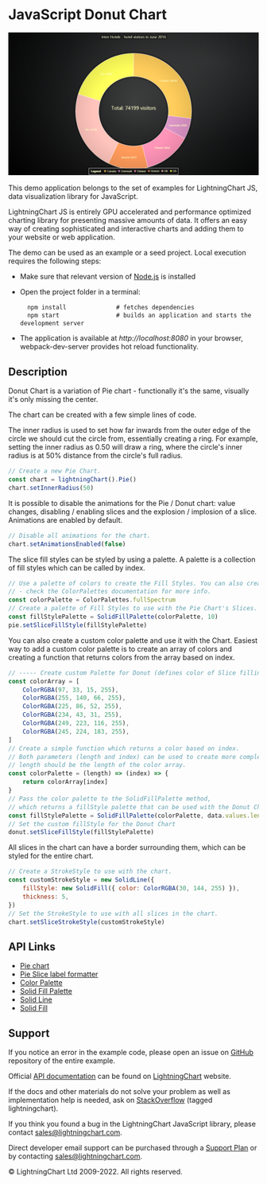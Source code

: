 # JavaScript Donut Chart

![JavaScript Donut Chart](donutChart-darkGold.png)

This demo application belongs to the set of examples for LightningChart JS, data visualization library for JavaScript.

LightningChart JS is entirely GPU accelerated and performance optimized charting library for presenting massive amounts of data. It offers an easy way of creating sophisticated and interactive charts and adding them to your website or web application.

The demo can be used as an example or a seed project. Local execution requires the following steps:

-   Make sure that relevant version of [Node.js](https://nodejs.org/en/download/) is installed
-   Open the project folder in a terminal:

          npm install              # fetches dependencies
          npm start                # builds an application and starts the development server

-   The application is available at _http://localhost:8080_ in your browser, webpack-dev-server provides hot reload functionality.


## Description

Donut Chart is a variation of Pie chart - functionally it's the same, visually it's only missing the center.

The chart can be created with a few simple lines of code.

The inner radius is used to set how far inwards from the outer edge of the circle we should cut the circle from, essentially creating a ring.
For example, setting the inner radius as 0.50 will draw a ring, where the circle's inner radius is at 50% distance from the circle's full radius.

```javascript
// Create a new Pie Chart.
const chart = lightningChart().Pie()
chart.setInnerRadius(50)
```

It is possible to disable the animations for the Pie / Donut chart: value changes, disabling / enabling slices and the explosion / implosion of a slice.
Animations are enabled by default.

```javascript
// Disable all animations for the chart.
chart.setAnimationsEnabled(false)
```

The slice fill styles can be styled by using a palette. A palette is a collection of fill styles which can be called by index.

```javascript
// Use a palette of colors to create the Fill Styles. You can also create your own
// - check the ColorPalettes documentation for more info.
const colorPalette = ColorPalettes.fullSpectrum
// Create a palette of Fill Styles to use with the Pie Chart's Slices.
const fillStylePalette = SolidFillPalette(colorPalette, 10)
pie.setSliceFillStyle(fillStylePalette)
```

You can also create a custom color palette and use it with the Chart.
Easiest way to add a custom color palette is to create an array of colors and creating a function that returns colors from the array based on index.

```javascript
// ----- Create custom Palette for Donut (defines color of Slice filling) ----
const colorArray = [
    ColorRGBA(97, 33, 15, 255),
    ColorRGBA(255, 140, 66, 255),
    ColorRGBA(225, 86, 52, 255),
    ColorRGBA(234, 43, 31, 255),
    ColorRGBA(249, 223, 116, 255),
    ColorRGBA(245, 224, 183, 255),
]
// Create a simple function which returns a color based on index.
// Both parameters (length and index) can be used to create more complex functions -
// length should be the length of the color array.
const colorPalette = (length) => (index) => {
    return colorArray[index]
}
// Pass the color palette to the SolidFillPalette method,
// which returns a fillStyle palette that can be used with the Donut Chart
const fillStylePalette = SolidFillPalette(colorPalette, data.values.length)
// Set the custom fillStyle for the Donut Chart
donut.setSliceFillStyle(fillStylePalette)
```

All slices in the chart can have a border surrounding them, which can be styled for the entire chart.

```javascript
// Create a StrokeStyle to use with the chart.
const customStrokeStyle = new SolidLine({
    fillStyle: new SolidFill({ color: ColorRGBA(30, 144, 255) }),
    thickness: 5,
})
// Set the StrokeStyle to use with all slices in the chart.
chart.setSliceStrokeStyle(customStrokeStyle)
```


## API Links

* [Pie chart]
* [Pie Slice label formatter]
* [Color Palette]
* [Solid Fill Palette]
* [Solid Line]
* [Solid Fill]


## Support

If you notice an error in the example code, please open an issue on [GitHub][0] repository of the entire example.

Official [API documentation][1] can be found on [LightningChart][2] website.

If the docs and other materials do not solve your problem as well as implementation help is needed, ask on [StackOverflow][3] (tagged lightningchart).

If you think you found a bug in the LightningChart JavaScript library, please contact sales@lightningchart.com.

Direct developer email support can be purchased through a [Support Plan][4] or by contacting sales@lightningchart.com.

[0]: https://github.com/Arction/
[1]: https://lightningchart.com/lightningchart-js-api-documentation/
[2]: https://lightningchart.com
[3]: https://stackoverflow.com/questions/tagged/lightningchart
[4]: https://lightningchart.com/support-services/

© LightningChart Ltd 2009-2022. All rights reserved.


[Pie chart]: https://lightningchart.com/js-charts/api-documentation/v6.1.0/classes/PieChart.html
[Pie Slice label formatter]: https://lightningchart.com/js-charts/api-documentation/v6.1.0/types/SliceLabelFormatter.html
[Color Palette]: https://lightningchart.com/js-charts/api-documentation/v6.1.0/types/Palette.html
[Solid Fill Palette]: https://lightningchart.com/js-charts/api-documentation/v6.1.0/functions/SolidFillPalette.html
[Solid Line]: https://lightningchart.com/js-charts/api-documentation/v6.1.0/classes/SolidLine.html
[Solid Fill]: https://lightningchart.com/js-charts/api-documentation/v6.1.0/classes/SolidFill.html

